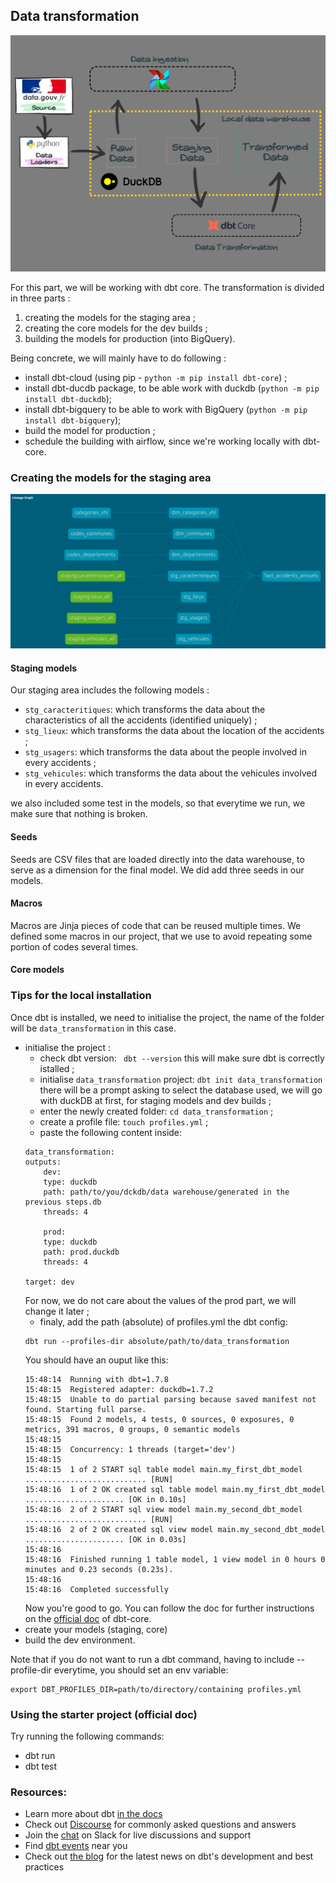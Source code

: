 ## Data transformation
![Data transformation architecture](../images/data_transformation.png)

For this part, we will be working with dbt core. The transformation is divided in three parts : 
1. creating the models for the staging area ;
2. creating the core models for the dev builds ;
3. building the models for production (into BigQuery).

Being concrete, we will mainly have to do following :
* install dbt-cloud (using pip - ``` python -m pip install dbt-core ```) ; 
* install dbt-ducdb package, to be able work with duckdb (``` python -m pip install dbt-duckdb ```);
* install dbt-bigquery to be able to work with BigQuery (``` python -m pip install dbt-bigquery ```);
* build the model for production ;
* schedule the building with airflow, since we're working locally with dbt-core.

### Creating the models for the staging area

![lineage graph](../images/lineage_graph.png)

#### Staging models
Our staging area includes the following models : 
* ```stg_caracteritiques```: which transforms the data about the characteristics of all the accidents (identified uniquely) ;
* ```stg_lieux```: which transforms the data about the location of the accidents ;
* ```stg_usagers```: which transforms the data about the people involved in every accidents ;
* ```stg_vehicules```: which transforms the data about the vehicules involved in every accidents.

we also included some test in the models, so that everytime we run, we make sure that nothing is broken.

#### Seeds
Seeds are CSV files that are loaded directly into the data warehouse, to serve as a dimension for the final model. We did add three seeds in our models.

#### Macros
Macros are Jinja pieces of code that can be reused multiple times. We defined some macros in our project, that we use to avoid repeating some portion of codes several times.

#### Core models



### Tips for the local installation

Once dbt is installed, we need to initialise the project, the name of the folder will be ```data_transformation``` in this case.
* initialise the project :
    * check dbt version:  ``` dbt --version```
    this will make sure dbt is correctly istalled ;
    * initialise ```data_transformation``` project: ``` dbt init data_transformation ```
    there will be a prompt asking to select the database used, we will go with duckDB at first, for staging models and dev builds ;
    * enter the newly created folder: ``` cd data_transformation ``` ;
    * create a profile file: ``` touch profiles.yml ``` ;
    * paste the following content inside: 
    ``` 
    data_transformation:
    outputs:
        dev:
        type: duckdb
        path: path/to/you/dckdb/data warehouse/generated in the previous steps.db
        threads: 4

        prod:
        type: duckdb
        path: prod.duckdb
        threads: 4

    target: dev

    ``` 
    For now, we do not care about the values of the prod part, we will change it later ;
    * finaly, add the path (absolute) of profiles.yml the dbt config: 
    ```  
    dbt run --profiles-dir absolute/path/to/data_transformation
    ```
    You should have an ouput like this:
    ```
    15:48:14  Running with dbt=1.7.8
    15:48:15  Registered adapter: duckdb=1.7.2
    15:48:15  Unable to do partial parsing because saved manifest not found. Starting full parse.
    15:48:15  Found 2 models, 4 tests, 0 sources, 0 exposures, 0 metrics, 391 macros, 0 groups, 0 semantic models
    15:48:15  
    15:48:15  Concurrency: 1 threads (target='dev')
    15:48:15  
    15:48:15  1 of 2 START sql table model main.my_first_dbt_model ........................... [RUN]
    15:48:16  1 of 2 OK created sql table model main.my_first_dbt_model ...................... [OK in 0.10s]
    15:48:16  2 of 2 START sql view model main.my_second_dbt_model ........................... [RUN]
    15:48:16  2 of 2 OK created sql view model main.my_second_dbt_model ...................... [OK in 0.03s]
    15:48:16  
    15:48:16  Finished running 1 table model, 1 view model in 0 hours 0 minutes and 0.23 seconds (0.23s).
    15:48:16  
    15:48:16  Completed successfully
    ```
    Now you're good to go. You can follow the doc for further instructions on the [official doc](https://docs.getdbt.com/guides/manual-install?step=1)  of dbt-core.
* create your models (staging, core)
* build the dev environment.

Note that if you do not want to run a dbt command, having to include --profile-dir everytime, you should set an env variable:
```
export DBT_PROFILES_DIR=path/to/directory/containing profiles.yml
``` 

### Using the starter project (official doc)

Try running the following commands:
- dbt run
- dbt test


### Resources:
- Learn more about dbt [in the docs](https://docs.getdbt.com/docs/introduction)
- Check out [Discourse](https://discourse.getdbt.com/) for commonly asked questions and answers
- Join the [chat](https://community.getdbt.com/) on Slack for live discussions and support
- Find [dbt events](https://events.getdbt.com) near you
- Check out [the blog](https://blog.getdbt.com/) for the latest news on dbt's development and best practices
